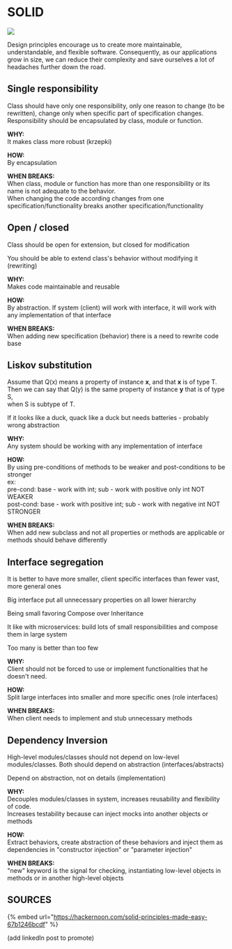 # SOLID

![](../../.gitbook/assets/solid_poster_small.png)

Design principles encourage us to create more maintainable, understandable, and flexible software. Consequently, as our applications grow in size, we can reduce their complexity and save ourselves a lot of headaches further down the road.

## Single responsibility

Class should have only one responsibility, only one reason to change \(to be rewritten\), change only when specific part of specification changes. Responsibility should be encapsulated by class, module or function.

**WHY:**  
It makes class more robust \(krzepki\)

**HOW:**  
By encapsulation

**WHEN BREAKS:**  
When class, module or function has more than one responsibility or its name is not adequate to the behavior.  
When changing the code according changes from one specification/functionality breaks another specification/functionality

## Open / closed

Class should be open for extension, but closed for modification

You should be able to extend class's behavior without modifying it \(rewriting\)

**WHY:**  
Makes code maintainable and reusable

**HOW:**  
By abstraction. If system \(client\) will work with interface, it will work with any implementation of that interface

**WHEN BREAKS:**  
When adding new specification \(behavior\) there is a need to rewrite code base

## Liskov substitution

Assume that Q\(x\) means a property of instance **x**, and that **x** is of type T.  
Then we can say that Q\(y\) is the same property of instance **y** that is of type S,  
when S is subtype of T.

If it looks like a duck, quack like a duck but needs batteries - probably wrong abstraction

**WHY:**  
Any system should be working with any implementation of interface

**HOW:**   
By using pre-conditions of methods to be weaker and post-conditions to be stronger  
ex:   
pre-cond: base - work with int; sub - work with positive only int NOT WEAKER  
post-cond: base - work with positive int; sub - work with negative int NOT STRONGER

**WHEN BREAKS:**  
When add new subclass and not all properties or methods are applicable or methods should behave differently

## Interface segregation

It is better to have more smaller, client specific interfaces than fewer vast, more general ones

Big interface put all unnecessary properties on all lower hierarchy

Being small favoring Compose over Inheritance

It like with microservices: build lots of small responsibilities and compose them in large system

Too many is better than too few

**WHY:**  
Client should not be forced to use or implement functionalities that he doesn't need.

**HOW:**  
Split large interfaces into smaller and more specific ones \(role interfaces\)

**WHEN BREAKS:**  
When client needs to implement and stub unnecessary methods

## Dependency Inversion

High-level modules/classes should not depend on low-level modules/classes. Both should depend on abstraction \(interfaces/abstracts\)

Depend on abstraction, not on details \(implementation\)

**WHY:**  
Decouples modules/classes in system, increases reusability and flexibility of code.  
Increases testability because can inject mocks into another objects or methods

**HOW:**  
Extract behaviors, create abstraction of these behaviors and inject them as dependencies in "constructor injection" or "parameter injection"

**WHEN BREAKS:**  
"new" keyword is the signal for checking, instantiating low-level objects in methods or in another high-level objects

## SOURCES

{% embed url="https://hackernoon.com/solid-principles-made-easy-67b1246bcdf" %}

\(add linkedIn post to promote\)

